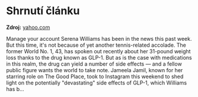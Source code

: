 # Shrnutí článku

**Zdroj:** [yahoo.com](https://www.yahoo.com/entertainment/celebrity/articles/actress-slams-serena-williams-weight-014521361.html)

Manage your account
Serena Williams has been in the news this past week. But this time, it's not because of yet another tennis-related accolade.
The former World No. 1, 43, has spoken out recently about her 31-pound weight loss thanks to the drug known as GLP-1.
But as is the case with medications in this realm, the drug can yield a number of side effects — and a fellow public figure wants the world to take note.
Jameela Jamil, known for her starring role on The Good Place, took to Instagram this weekend to shed light on the potentially "devastating" side effects of GLP-1, which Williams has b…